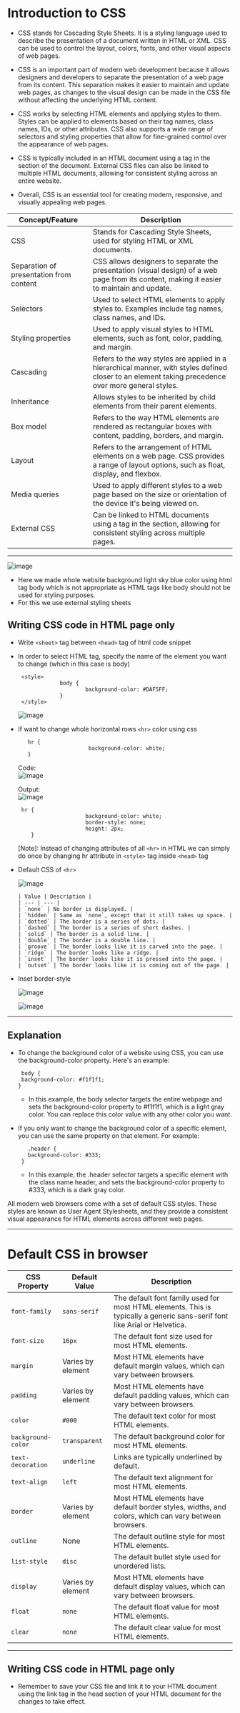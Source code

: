 # Introduction to CSS

- CSS stands for Cascading Style Sheets. It is a styling language used to describe the presentation of a document written in HTML or XML. CSS can be used to control the layout, colors, fonts, and other visual aspects of web pages.

- CSS is an important part of modern web development because it allows designers and developers to separate the presentation of a web page from its content. This separation makes it easier to maintain and update web pages, as changes to the visual design can be made in the CSS file without affecting the underlying HTML content.

- CSS works by selecting HTML elements and applying styles to them. Styles can be applied to elements based on their tag names, class names, IDs, or other attributes. CSS also supports a wide range of selectors and styling properties that allow for fine-grained control over the appearance of web pages.

- CSS is typically included in an HTML document using a <link> tag in the <head> section of the document. External CSS files can also be linked to multiple HTML documents, allowing for consistent styling across an entire website.

- Overall, CSS is an essential tool for creating modern, responsive, and visually appealing web pages.


| Concept/Feature | Description |
| --- | --- |
| CSS | Stands for Cascading Style Sheets, used for styling HTML or XML documents. |
| Separation of presentation from content | CSS allows designers to separate the presentation (visual design) of a web page from its content, making it easier to maintain and update. |
| Selectors | Used to select HTML elements to apply styles to. Examples include tag names, class names, and IDs. |
| Styling properties | Used to apply visual styles to HTML elements, such as font, color, padding, and margin. |
| Cascading | Refers to the way styles are applied in a hierarchical manner, with styles defined closer to an element taking precedence over more general styles. |
| Inheritance | Allows styles to be inherited by child elements from their parent elements. |
| Box model | Refers to the way HTML elements are rendered as rectangular boxes with content, padding, borders, and margin. |
| Layout | Refers to the arrangement of HTML elements on a web page. CSS provides a range of layout options, such as float, display, and flexbox. |
| Media queries | Used to apply different styles to a web page based on the size or orientation of the device it's being viewed on. |
| External CSS | Can be linked to HTML documents using a <link> tag in the <head> section, allowing for consistent styling across multiple pages. |

**********

![image](https://user-images.githubusercontent.com/125631878/229371302-bc9478a4-aba9-4cbb-b4a9-d0d84d76434d.png)
<br> 
- Here we made whole website background light sky blue color using html tag body which is not appropriate as HTML tags like body should not be used for styling purposes.<br> 
- For this we use external styling sheets

## Writing CSS code in HTML page only 
- Write `<sheet>` tag between `<head>` tag of html code snippet
- In order to select HTML tag, specify the name of the element you want to change (which in this case is body)
   ```
    <style>
                body {
                        background-color: #DAF5FF;
                }                           
    </style>
   ```
   ![image](https://user-images.githubusercontent.com/125631878/229371008-2f0cbd29-ee9f-47d5-810e-ea93392f73b2.png)
   
- If want to change whole horizontal rows `<hr>` color using css
     ```  
        hr {
                           background-color: white;
        }
    ```
   
   Code: <br> 
   ![image](https://user-images.githubusercontent.com/125631878/229371603-965a9e8c-092e-4784-a4a0-69f0ed7c022b.png) 
   
   Output: <br>
   ![image](https://user-images.githubusercontent.com/125631878/229371693-30219604-08bf-4cbc-895b-f8305c594bd4.png)
   
   
   ```  
    hr {
                        background-color: white;
                        border-style: none;
                        height: 2px;
       }
  ```
  [Note]: Instead of changing attributes of all `<hr>` in HTML we can simply do once by changing hr attribute in `<style>` tag inside `<head>` tag
  
- Default CSS of `<hr>`
   
  ![image](https://user-images.githubusercontent.com/125631878/229372206-e510a512-ce44-435c-a4eb-e46e614a2516.png)
   
      | Value | Description |
      | --- | --- |
      | `none` | No border is displayed. |
      | `hidden` | Same as `none`, except that it still takes up space. |
      | `dotted` | The border is a series of dots. |
      | `dashed` | The border is a series of short dashes. |
      | `solid` | The border is a solid line. |
      | `double` | The border is a double line. |
      | `groove` | The border looks like it is carved into the page. |
      | `ridge` | The border looks like a ridge. |
      | `inset` | The border looks like it is pressed into the page. |
      | `outset` | The border looks like it is coming out of the page. |

   
- Inset border-style
   
  ![image](https://user-images.githubusercontent.com/125631878/229372397-8d2b7ace-739c-4ea6-a5a3-30b1c1291a0f.png)

  ![image](https://user-images.githubusercontent.com/125631878/229370126-113382c6-3656-4804-9140-057b70c01504.png)
  

   
**********

  ## Explanation
- To change the background color of a website using CSS, you can use the background-color property. Here's an example:
   ```
    body {
    background-color: #f1f1f1;
   }
   ```
   - In this example, the body selector targets the entire webpage and sets the background-color property to #f1f1f1, which is a light gray color. You can replace this color value with any other color you want.


- If you only want to change the background color of a specific element, you can use the same property on that element. For example:
  ```
     .header {
     background-color: #333;
   }
  ``` 
  
   - In this example, the .header selector targets a specific element with the class name header, and sets the background-color property to #333, which is a dark gray color.

All modern web browsers come with a set of default CSS styles. These styles are known as User Agent Stylesheets, and they provide a consistent visual appearance for HTML elements across different web pages.

**********


# Default CSS in browser   
| CSS Property | Default Value | Description |
| --- | --- | --- |
| `font-family` | `sans-serif` | The default font family used for most HTML elements. This is typically a generic sans-serif font like Arial or Helvetica. |
| `font-size` | `16px` | The default font size used for most HTML elements. |
| `margin` | Varies by element | Most HTML elements have default margin values, which can vary between browsers. |
| `padding` | Varies by element | Most HTML elements have default padding values, which can vary between browsers. |
| `color` | `#000` | The default text color for most HTML elements. |
| `background-color` | `transparent` | The default background color for most HTML elements. |
| `text-decoration` | `underline` | Links are typically underlined by default. |
| `text-align` | `left` | The default text alignment for most HTML elements. |
| `border` | Varies by element | Most HTML elements have default border styles, widths, and colors, which can vary between browsers. |
| `outline` | None | The default outline style for most HTML elements. |
| `list-style` | `disc` | The default bullet style used for unordered lists. |
| `display` | Varies by element | Most HTML elements have default display values, which can vary between browsers. |
| `float` | `none` | The default float value for most HTML elements. |
| `clear` | `none` | The default clear value for most HTML elements. |





**********
## Writing CSS code in HTML page only   
- Remember to save your CSS file and link it to your HTML document using the link tag in the head section of your HTML document for the changes to take effect.
  
  
